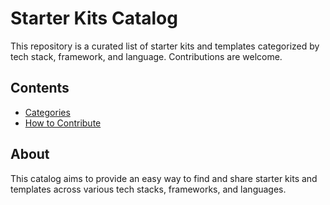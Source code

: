 # Starter Kits Catalog

This repository is a curated list of starter kits and templates categorized by tech stack, framework, and language. Contributions are welcome.

## Contents

- [Categories](categories/index.md)
- [How to Contribute](CONTRIBUTING.md)

## About

This catalog aims to provide an easy way to find and share starter kits and templates across various tech stacks, frameworks, and languages.

